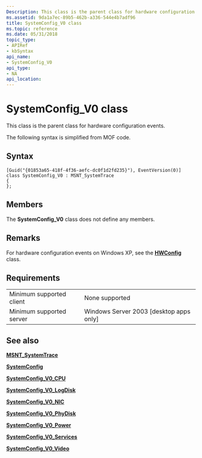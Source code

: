 ```yaml
---
Description: This class is the parent class for hardware configuration events. The following syntax is simplified from MOF code.
ms.assetid: 9da1a7ec-89b5-462b-a336-544e4b7adf96
title: SystemConfig_V0 class
ms.topic: reference
ms.date: 05/31/2018
topic_type: 
- APIRef
- kbSyntax
api_name: 
- SystemConfig_V0
api_type: 
- NA
api_location: 
---
```


# SystemConfig\_V0 class

This class is the parent class for hardware configuration events.

The following syntax is simplified from MOF code.

## Syntax

``` syntax
[Guid("{01853a65-418f-4f36-aefc-dc0f1d2fd235}"), EventVersion(0)]
class SystemConfig_V0 : MSNT_SystemTrace
{
};
```

## Members

The **SystemConfig\_V0** class does not define any members.

## Remarks

For hardware configuration events on Windows XP, see the [**HWConfig**](hwconfig.md) class.

## Requirements



|                                     |                                                      |
|-------------------------------------|------------------------------------------------------|
| Minimum supported client<br/> | None supported<br/>                            |
| Minimum supported server<br/> | Windows Server 2003 \[desktop apps only\]<br/> |



## See also

<dl> <dt>

[**MSNT\_SystemTrace**](msnt-systemtrace.md)
</dt> <dt>

[**SystemConfig**](systemconfig.md)
</dt> <dt>

[**SystemConfig\_V0\_CPU**](systemconfig-v0-cpu.md)
</dt> <dt>

[**SystemConfig\_V0\_LogDisk**](systemconfig-v0-logdisk.md)
</dt> <dt>

[**SystemConfig\_V0\_NIC**](systemconfig-v0-nic.md)
</dt> <dt>

[**SystemConfig\_V0\_PhyDisk**](systemconfig-v0-phydisk.md)
</dt> <dt>

[**SystemConfig\_V0\_Power**](systemconfig-v0-power.md)
</dt> <dt>

[**SystemConfig\_V0\_Services**](systemconfig-v0-services.md)
</dt> <dt>

[**SystemConfig\_V0\_Video**](systemconfig-v0-video.md)
</dt> </dl>

 

 




